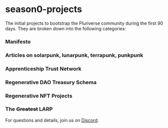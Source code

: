 # season0-projects
The initial projects to bootstrap the Pluriverse community during the first 90 days. They are broken down into the following categories:

### Manifesto
### Articles on solarpunk, lunarpunk, terrapunk, punkpunk
### Apprenticeship Trust Network
### Regenerative DAO Treasury Schema
### Regenerative NFT Projects
### The ~~Greatest~~ LARP

For questions and details, join us on [Discord](https://discord.gg/S7AfwtjH79).
